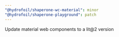 ```yaml
---
"@hydrofoil/shaperone-wc-material": minor
"@hydrofoil/shaperone-playground": patch
---
```


Update material web components to a lit@2 version

